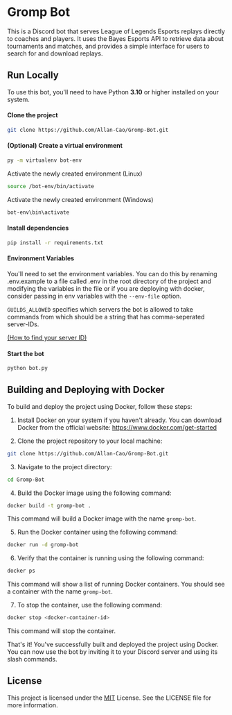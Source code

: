 
# Gromp Bot

This is a Discord bot that serves League of Legends Esports replays directly to coaches and players. It uses the Bayes Esports API to retrieve data about tournaments and matches, and provides a simple interface for users to search for and download replays.

## Run Locally

To use this bot, you'll need to have Python **3.10** or higher installed on your system.

#### Clone the project

```bash
git clone https://github.com/Allan-Cao/Gromp-Bot.git
```

#### (Optional) Create a virtual environment

```bash
py -m virtualenv bot-env
```
Activate the newly created environment (Linux)
```bash
source /bot-env/bin/activate
```
Activate the newly created environment (Windows)
```bash
bot-env\bin\activate
```

#### Install dependencies

```bash
pip install -r requirements.txt
```


#### Environment Variables

You'll need to set the environment variables. You can do this by renaming .env.example to a file called .env in the root directory of the project and modifying the variables in the file or if you are deploying with docker, consider passing in env variables with the `--env-file` option.

`GUILDS_ALLOWED` specifies which servers the bot is allowed to take commands from which should be a string that has comma-seperated server-IDs.

[(How to find your server ID)](https://support.discord.com/hc/en-us/articles/206346498-Where-can-I-find-my-User-Server-Message-ID-#:~:text=Obtaining%20Server%20IDs%20%2D%20Mobile%20App,ID%20to%20get%20the%20ID.)

#### Start the bot

```bash
python bot.py
```


## Building and Deploying with Docker

To build and deploy the project using Docker, follow these steps:

1. Install Docker on your system if you haven't already. You can download Docker from the official website: https://www.docker.com/get-started

2. Clone the project repository to your local machine:
```bash
git clone https://github.com/Allan-Cao/Gromp-Bot.git
```

3. Navigate to the project directory:
```bash
cd Gromp-Bot
```

4. Build the Docker image using the following command:
```bash
docker build -t gromp-bot .
```
This command will build a Docker image with the name `gromp-bot`.

5. Run the Docker container using the following command:
```bash
docker run -d gromp-bot
```

6. Verify that the container is running using the following command:
```bash
docker ps
```

This command will show a list of running Docker containers. You should see a container with the name `gromp-bot`.

7. To stop the container, use the following command:
```bash
docker stop <docker-container-id>
```

This command will stop the container.

That's it! You've successfully built and deployed the project using Docker. You can now use the bot by inviting it to your Discord server and using its slash commands.
## License

This project is licensed under the [MIT](https://choosealicense.com/licenses/mit/) License. See the LICENSE file for more information.
